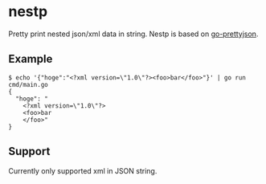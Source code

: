 # nestp
Pretty print nested json/xml data in string.
Nestp is based on [go-prettyjson](https://github.com/hokaccha/go-prettyjson). 

## Example
```
$ echo '{"hoge":"<?xml version=\"1.0\"?><foo>bar</foo>"}' | go run cmd/main.go
{
  "hoge": "
    <?xml version=\"1.0\"?>
    <foo>bar
    </foo>"
}
```

## Support 
Currently only supported xml in JSON string.
